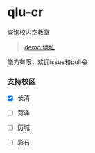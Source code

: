 # qlu-cr
 查询校内空教室
> [demo 地址](https://qlu-cr.herokuapp.com/)

能力有限，欢迎issue和pull😂



### 支持校区
- [x] 长清
- [ ] 菏泽
- [ ] 历城
- [ ] 彩石

  

  